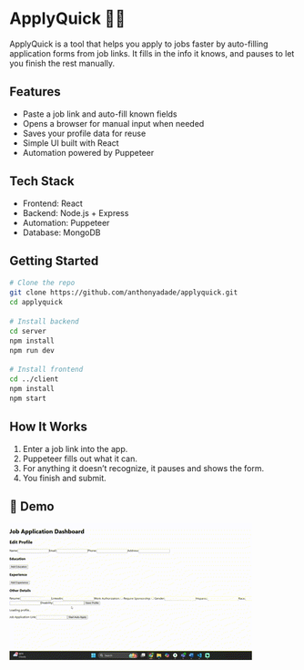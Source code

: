 # ApplyQuick 🧠💼

ApplyQuick is a tool that helps you apply to jobs faster by auto-filling application forms from job links. It fills in the info it knows, and pauses to let you finish the rest manually.

## Features
- Paste a job link and auto-fill known fields
- Opens a browser for manual input when needed
- Saves your profile data for reuse
- Simple UI built with React
- Automation powered by Puppeteer

## Tech Stack
- Frontend: React
- Backend: Node.js + Express
- Automation: Puppeteer
- Database: MongoDB

## Getting Started

```bash
# Clone the repo
git clone https://github.com/anthonyadade/applyquick.git
cd applyquick

# Install backend
cd server
npm install
npm run dev

# Install frontend
cd ../client
npm install
npm start
```

## How It Works
1. Enter a job link into the app.
2. Puppeteer fills out what it can.
3. For anything it doesn’t recognize, it pauses and shows the form.
4. You finish and submit.

## 📸 Demo

![ApplyQuick demo](client/public/autoapplydemo.gif)